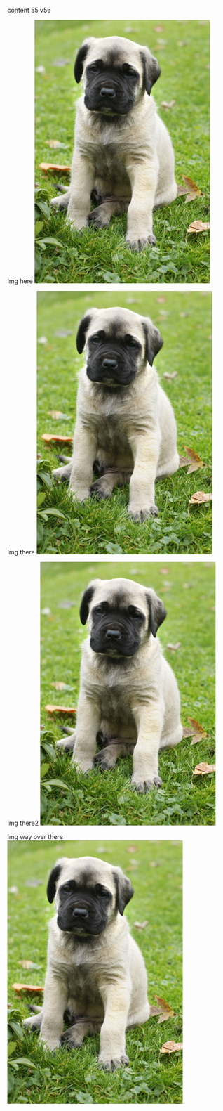 content 55
v56

Img here
![](cloudWarriorBase.jpg "Puppy!")

Img there
![](Media/cloudWarrior.jpg "Puppy!")

Img there2
![](Media/cloudWarrior2.jpg "Puppy!")

Img way over there
![](Media/lvl2/cloudWarrioroverthere.jpg "Puppy!")
